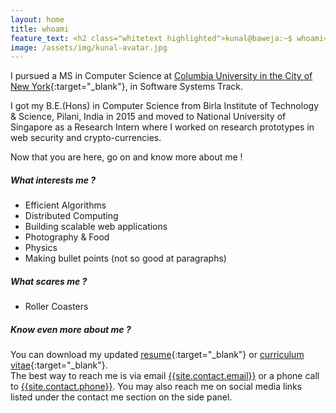 ```yaml
---
layout: home
title: whoami
feature_text: <h2 class="whitetext highlighted">kunal@baweja:~$ whoami</h2>
image: /assets/img/kunal-avatar.jpg
---
```

I pursued a MS in Computer Science at [Columbia University in the City of New York]({{site.columbia.university}}){:target="_blank"}, in Software Systems Track.

I got my B.E.(Hons) in Computer Science from Birla Institute of Technology & Science, Pilani, India in 2015 and moved to National University of Singapore as a Research Intern where I worked on research prototypes in web security and crypto-currencies.

Now that you are here, go on and know more about me !

##### What interests me ?
  * Efficient Algorithms
  * Distributed Computing
  * Building scalable web applications
  * Photography & Food
  * Physics
  * Making bullet points (not so good at paragraphs)

##### What scares me ?
  * Roller Coasters

##### Know even more about me ?
You can download my updated [resume](https://github.com/bawejakunal/resume/blob/master/kunal-resume.pdf){:target="_blank"} or [curriculum vitae](https://github.com/bawejakunal/resume/blob/master/cv/kunal-cv.pdf){:target="_blank"}.
<br/>
The best way to reach me is via email <a href="mailto:{{site.contact.email}}">{{site.contact.email}}</a> or a phone call to <a href="tel:{{site.contact.phone}}">{{site.contact.phone}}</a>. You may also reach me on social media links listed under the contact me section on the side panel.